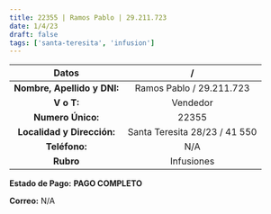 ```yaml
---
title: 22355 | Ramos Pablo | 29.211.723
date: 1/4/23
draft: false
tags: ['santa-teresita', 'infusion']
---
```


|          **Datos**          |               /               |
|:---------------------------:|:-----------------------------:|
| **Nombre, Apellido y DNI:** |    Ramos Pablo / 29.211.723   |
|          **V o T:**         |            Vendedor           |
|      **Numero Único:**      |             22355             |
|  **Localidad y Dirección:** | Santa Teresita 28/23 / 41 550 |
|        **Teléfono:**        |              N/A              |
|          **Rubro**          |           Infusiones          |

**Estado de Pago:** **PAGO COMPLETO**

**Correo:** N/A
